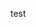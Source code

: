 test

<script src="https://utteranc.es/client.js"
        repo="gnlwo021/gnlwo021.github.io"
        issue-term="pathname"
        label="comments"
        theme="github-light"
        crossorigin="anonymous"
        async>
</script>